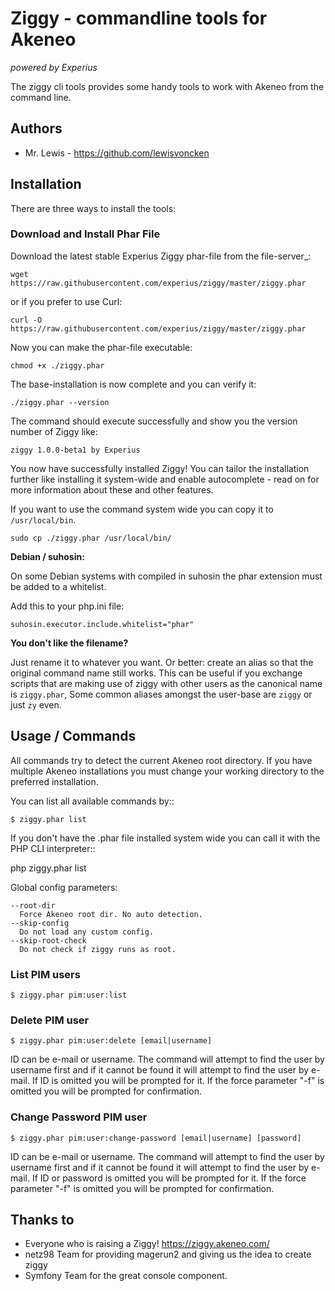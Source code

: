 # Ziggy - commandline tools for Akeneo
*powered by Experius*

The ziggy cli tools provides some handy tools to work with Akeneo from the command line.

## Authors

 * Mr. Lewis - <https://github.com/lewisvoncken>

## Installation

There are three ways to install the tools:

### Download and Install Phar File

Download the latest stable Experius Ziggy phar-file from the file-server_:

    wget https://raw.githubusercontent.com/experius/ziggy/master/ziggy.phar

or if you prefer to use Curl:

    curl -O https://raw.githubusercontent.com/experius/ziggy/master/ziggy.phar

Now you can make the phar-file executable:

    chmod +x ./ziggy.phar

The base-installation is now complete and you can verify it:

    ./ziggy.phar --version

The command should execute successfully and show you the version number of Ziggy like:

    ziggy 1.0.0-beta1 by Experius

You now have successfully installed Ziggy! You can tailor the installation further like installing it system-wide and
enable autocomplete - read on for more information about these and other features.

If you want to use the command system wide you can copy it to `/usr/local/bin`.

    sudo cp ./ziggy.phar /usr/local/bin/

**Debian / suhosin:**

On some Debian systems with compiled in suhosin the phar extension must be added to a whitelist.

Add this to your php.ini file:

    suhosin.executor.include.whitelist="phar"

**You don't like the filename?**

Just rename it to whatever you want. Or better: create an alias so that the original command name still works. This can
be useful if you exchange scripts that are making use of ziggy with other users as the canonical name is
`ziggy.phar`, Some common aliases amongst the user-base are `ziggy` or just `zy` even.


## Usage / Commands

All commands try to detect the current Akeneo root directory.
If you have multiple Akeneo installations you must change your working directory to the preferred installation.

You can list all available commands by::

    $ ziggy.phar list


If you don't have the .phar file installed system wide you can call it with the PHP CLI interpreter::

   php ziggy.phar list


Global config parameters:

    --root-dir
      Force Akeneo root dir. No auto detection.
    --skip-config
      Do not load any custom config.
    --skip-root-check
      Do not check if ziggy runs as root.
      
### List PIM users

    $ ziggy.phar pim:user:list

### Delete PIM user

    $ ziggy.phar pim:user:delete [email|username]

ID can be e-mail or username. The command will attempt to find the user by username first and if it cannot be found it will attempt to find the user by e-mail. If ID is omitted you will be prompted for it. If the force parameter "-f" is omitted you will be prompted for confirmation.

### Change Password PIM user

    $ ziggy.phar pim:user:change-password [email|username] [password]

ID can be e-mail or username. The command will attempt to find the user by username first and if it cannot be found it will attempt to find the user by e-mail. If ID or password is omitted you will be prompted for it. If the force parameter "-f" is omitted you will be prompted for confirmation.


## Thanks to

 * Everyone who is raising a Ziggy! https://ziggy.akeneo.com/
 * netz98 Team for providing magerun2 and giving us the idea to create ziggy
 * Symfony Team for the great console component.
